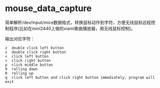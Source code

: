 mouse_data_capture
======================

简单解析/dev/input/mice数据格式，转换鼠标动作到字符，方便无线鼠标远程控制程序(比如在mini2440上做的xiami歌曲播放器，用无线鼠标控制)。

输出对应字符：

    z  double click left button
    x  double click right button
    <  click left button
    >  click right button
    p  click middle button
    9  rolling down
    0  rolling up
    q  click left button and click right button immediately, program will exit
